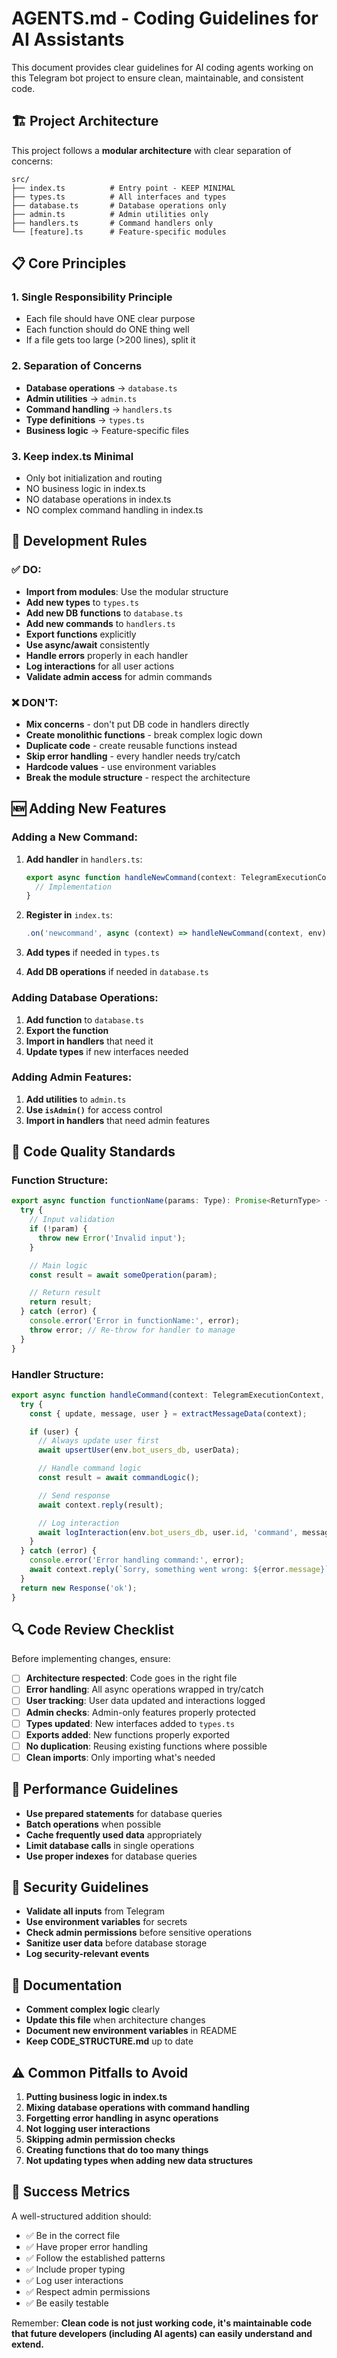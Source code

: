 # AGENTS.md - Coding Guidelines for AI Assistants

This document provides clear guidelines for AI coding agents working on this Telegram bot project to ensure clean, maintainable, and consistent code.

## 🏗️ Project Architecture

This project follows a **modular architecture** with clear separation of concerns:

```
src/
├── index.ts          # Entry point - KEEP MINIMAL
├── types.ts          # All interfaces and types
├── database.ts       # Database operations only
├── admin.ts          # Admin utilities only
├── handlers.ts       # Command handlers only
└── [feature].ts      # Feature-specific modules
```

## 📋 Core Principles

### 1. **Single Responsibility Principle**
- Each file should have ONE clear purpose
- Each function should do ONE thing well
- If a file gets too large (>200 lines), split it

### 2. **Separation of Concerns**
- **Database operations** → `database.ts`
- **Admin utilities** → `admin.ts`
- **Command handling** → `handlers.ts`
- **Type definitions** → `types.ts`
- **Business logic** → Feature-specific files

### 3. **Keep index.ts Minimal**
- Only bot initialization and routing
- NO business logic in index.ts
- NO database operations in index.ts
- NO complex command handling in index.ts

## 🔧 Development Rules

### ✅ DO:
- **Import from modules**: Use the modular structure
- **Add new types** to `types.ts`
- **Add new DB functions** to `database.ts`
- **Add new commands** to `handlers.ts`
- **Export functions** explicitly
- **Use async/await** consistently
- **Handle errors** properly in each handler
- **Log interactions** for all user actions
- **Validate admin access** for admin commands

### ❌ DON'T:
- **Mix concerns** - don't put DB code in handlers directly
- **Create monolithic functions** - break complex logic down
- **Duplicate code** - create reusable functions instead
- **Skip error handling** - every handler needs try/catch
- **Hardcode values** - use environment variables
- **Break the module structure** - respect the architecture

## 🆕 Adding New Features

### Adding a New Command:
1. **Add handler** in `handlers.ts`:
   ```typescript
   export async function handleNewCommand(context: TelegramExecutionContext, env: Environment): Promise<Response> {
     // Implementation
   }
   ```

2. **Register in** `index.ts`:
   ```typescript
   .on('newcommand', async (context) => handleNewCommand(context, env))
   ```

3. **Add types** if needed in `types.ts`
4. **Add DB operations** if needed in `database.ts`

### Adding Database Operations:
1. **Add function** to `database.ts`
2. **Export the function**
3. **Import in handlers** that need it
4. **Update types** if new interfaces needed

### Adding Admin Features:
1. **Add utilities** to `admin.ts`
2. **Use `isAdmin()`** for access control
3. **Import in handlers** that need admin features

## 🎯 Code Quality Standards

### Function Structure:
```typescript
export async function functionName(params: Type): Promise<ReturnType> {
  try {
    // Input validation
    if (!param) {
      throw new Error('Invalid input');
    }

    // Main logic
    const result = await someOperation(param);

    // Return result
    return result;
  } catch (error) {
    console.error('Error in functionName:', error);
    throw error; // Re-throw for handler to manage
  }
}
```

### Handler Structure:
```typescript
export async function handleCommand(context: TelegramExecutionContext, env: Environment): Promise<Response> {
  try {
    const { update, message, user } = extractMessageData(context);

    if (user) {
      // Always update user first
      await upsertUser(env.bot_users_db, userData);

      // Handle command logic
      const result = await commandLogic();

      // Send response
      await context.reply(result);

      // Log interaction
      await logInteraction(env.bot_users_db, user.id, 'command', message?.text, '/command');
    }
  } catch (error) {
    console.error('Error handling command:', error);
    await context.reply(`Sorry, something went wrong: ${error.message}`);
  }
  return new Response('ok');
}
```

## 🔍 Code Review Checklist

Before implementing changes, ensure:

- [ ] **Architecture respected**: Code goes in the right file
- [ ] **Error handling**: All async operations wrapped in try/catch
- [ ] **User tracking**: User data updated and interactions logged
- [ ] **Admin checks**: Admin-only features properly protected
- [ ] **Types updated**: New interfaces added to `types.ts`
- [ ] **Exports added**: New functions properly exported
- [ ] **No duplication**: Reusing existing functions where possible
- [ ] **Clean imports**: Only importing what's needed

## 🚀 Performance Guidelines

- **Use prepared statements** for database queries
- **Batch operations** when possible
- **Cache frequently used data** appropriately
- **Limit database calls** in single operations
- **Use proper indexes** for database queries

## 🔐 Security Guidelines

- **Validate all inputs** from Telegram
- **Use environment variables** for secrets
- **Check admin permissions** before sensitive operations
- **Sanitize user data** before database storage
- **Log security-relevant events**

## 📝 Documentation

- **Comment complex logic** clearly
- **Update this file** when architecture changes
- **Document new environment variables** in README
- **Keep CODE_STRUCTURE.md** up to date

## ⚠️ Common Pitfalls to Avoid

1. **Putting business logic in index.ts**
2. **Mixing database operations with command handling**
3. **Forgetting error handling in async operations**
4. **Not logging user interactions**
5. **Skipping admin permission checks**
6. **Creating functions that do too many things**
7. **Not updating types when adding new data structures**

## 🎯 Success Metrics

A well-structured addition should:
- ✅ Be in the correct file
- ✅ Have proper error handling
- ✅ Follow the established patterns
- ✅ Include proper typing
- ✅ Log user interactions
- ✅ Respect admin permissions
- ✅ Be easily testable

Remember: **Clean code is not just working code, it's maintainable code that future developers (including AI agents) can easily understand and extend.**
